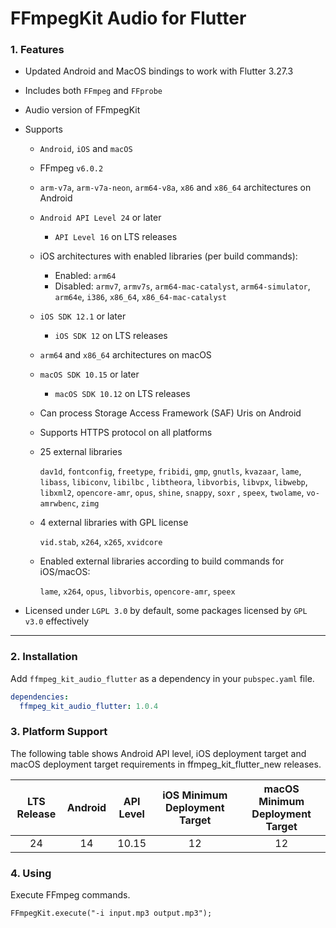 # FFmpegKit Audio for Flutter

### 1. Features

- Updated Android and MacOS bindings to work with Flutter 3.27.3
- Includes both `FFmpeg` and `FFprobe`
- Audio version of FFmpegKit
- Supports
    - `Android`, `iOS` and `macOS`
    - FFmpeg `v6.0.2`
    - `arm-v7a`, `arm-v7a-neon`, `arm64-v8a`, `x86` and `x86_64` architectures on Android
    - `Android API Level 24` or later
      - `API Level 16` on LTS releases
    - iOS architectures with enabled libraries (per build commands):
      - Enabled: `arm64`
      - Disabled: `armv7`, `armv7s`, `arm64-mac-catalyst`, `arm64-simulator`, `arm64e`, `i386`, `x86_64`, `x86_64-mac-catalyst`
    - `iOS SDK 12.1` or later
      - `iOS SDK 12` on LTS releases
    - `arm64` and `x86_64` architectures on macOS
    - `macOS SDK 10.15` or later
      - `macOS SDK 10.12` on LTS releases
    - Can process Storage Access Framework (SAF) Uris on Android
    - Supports HTTPS protocol on all platforms
    - 25 external libraries

      `dav1d`, `fontconfig`, `freetype`, `fribidi`, `gmp`, `gnutls`, `kvazaar`, `lame`, `libass`, `libiconv`, `libilbc`
      , `libtheora`, `libvorbis`, `libvpx`, `libwebp`, `libxml2`, `opencore-amr`, `opus`, `shine`, `snappy`, `soxr`
      , `speex`, `twolame`, `vo-amrwbenc`, `zimg`

    - 4 external libraries with GPL license

      `vid.stab`, `x264`, `x265`, `xvidcore`

    - Enabled external libraries according to build commands for iOS/macOS:

      `lame`, `x264`, `opus`, `libvorbis`, `opencore-amr`, `speex`

- Licensed under `LGPL 3.0` by default, some packages licensed by `GPL v3.0` effectively

---

### 2. Installation

Add `ffmpeg_kit_audio_flutter` as a dependency in your `pubspec.yaml` file.

```yaml
dependencies:
  ffmpeg_kit_audio_flutter: 1.0.4
```

### 3. Platform Support
The following table shows Android API level, iOS deployment target and macOS deployment target requirements in
ffmpeg_kit_flutter_new releases.

| LTS Release | Android | API Level | iOS Minimum Deployment Target | macOS Minimum Deployment Target |
|:------------:|:--------:|:---------:|:----------------------------:|:-------------------------------:|
| 24 | 14 | 10.15 | 12 | 12 |

### 4. Using
Execute FFmpeg commands.
```
FFmpegKit.execute("-i input.mp3 output.mp3");
```

